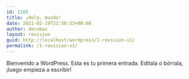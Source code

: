 ```yaml
---
id: 1165
title: ¡Hola, mundo!
date: 2021-02-19T22:50:53+00:00
author: decubas
layout: revision
guid: http://localhost/wordpress/1-revision-v1/
permalink: /1-revision-v1/
---
```

Bienvenido a WordPress. Esta es tu primera entrada. Edítala o bórrala, ¡luego empieza a escribir!